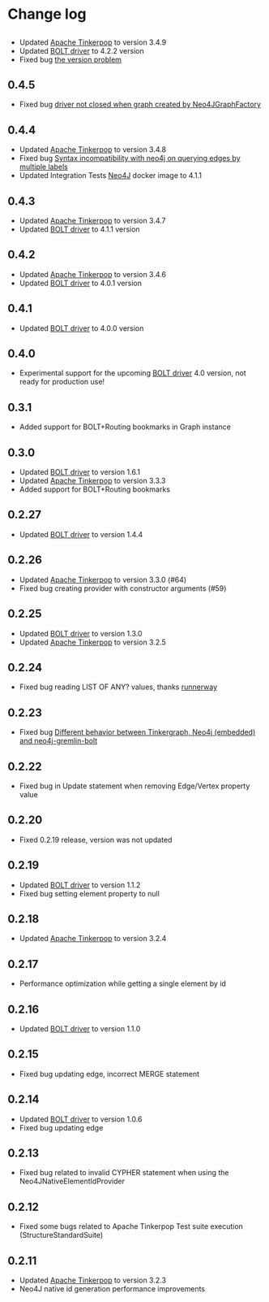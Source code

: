 # Change log

##

* Updated [Apache Tinkerpop](http://tinkerpop.apache.org/) to version 3.4.9
* Updated [BOLT driver](https://github.com/neo4j/neo4j-java-driver) to 4.2.2 version
* Fixed bug [the version problem](https://github.com/SteelBridgeLabs/neo4j-gremlin-bolt/issues/103)

## 0.4.5

* Fixed bug [driver not closed when graph created by Neo4JGraphFactory](https://github.com/SteelBridgeLabs/neo4j-gremlin-bolt/issues/105)

## 0.4.4

* Updated [Apache Tinkerpop](http://tinkerpop.apache.org/) to version 3.4.8
* Fixed bug [Syntax incompatibility with neo4j on querying edges by multiple labels](https://github.com/SteelBridgeLabs/neo4j-gremlin-bolt/issues/98)
* Updated Integration Tests [Neo4J](http://neo4j.com/) docker image to 4.1.1 

## 0.4.3

* Updated [Apache Tinkerpop](http://tinkerpop.apache.org/) to version 3.4.7
* Updated [BOLT driver](https://github.com/neo4j/neo4j-java-driver) to 4.1.1 version

## 0.4.2

* Updated [Apache Tinkerpop](http://tinkerpop.apache.org/) to version 3.4.6
* Updated [BOLT driver](https://github.com/neo4j/neo4j-java-driver) to 4.0.1 version

## 0.4.1

* Updated [BOLT driver](https://github.com/neo4j/neo4j-java-driver) to 4.0.0 version

## 0.4.0

* Experimental support for the upcoming [BOLT driver](https://github.com/neo4j/neo4j-java-driver) 4.0 version, not ready for production use!

## 0.3.1

* Added support for BOLT+Routing bookmarks in Graph instance

## 0.3.0

* Updated [BOLT driver](https://github.com/neo4j/neo4j-java-driver) to version 1.6.1
* Updated [Apache Tinkerpop](http://tinkerpop.apache.org/) to version 3.3.3
* Added support for BOLT+Routing bookmarks 

## 0.2.27

* Updated [BOLT driver](https://github.com/neo4j/neo4j-java-driver) to version 1.4.4

## 0.2.26

* Updated [Apache Tinkerpop](http://tinkerpop.apache.org/) to version 3.3.0 (#64)
* Fixed bug creating provider with constructor arguments (#59)

## 0.2.25

* Updated [BOLT driver](https://github.com/neo4j/neo4j-java-driver) to version 1.3.0
* Updated [Apache Tinkerpop](http://tinkerpop.apache.org/) to version 3.2.5

## 0.2.24

* Fixed bug reading LIST OF ANY? values, thanks [runnerway](https://github.com/runnerway)

## 0.2.23

* Fixed bug [Different behavior between Tinkergraph, Neo4j (embedded) and neo4j-gremlin-bolt](https://github.com/SteelBridgeLabs/neo4j-gremlin-bolt/issues/52)

## 0.2.22

* Fixed bug in Update statement when removing Edge/Vertex property value

## 0.2.20

* Fixed 0.2.19 release, version was not updated

## 0.2.19

* Updated [BOLT driver](https://github.com/neo4j/neo4j-java-driver) to version 1.1.2
* Fixed bug setting element property to null

## 0.2.18

* Updated [Apache Tinkerpop](http://tinkerpop.apache.org/) to version 3.2.4

## 0.2.17

* Performance optimization while getting a single element by id

## 0.2.16

* Updated [BOLT driver](https://github.com/neo4j/neo4j-java-driver) to version 1.1.0

## 0.2.15

* Fixed bug updating edge, incorrect MERGE statement

## 0.2.14

* Updated [BOLT driver](https://github.com/neo4j/neo4j-java-driver) to version 1.0.6
* Fixed bug updating edge

## 0.2.13

* Fixed bug related to invalid CYPHER statement when using the Neo4JNativeElementIdProvider 

## 0.2.12

* Fixed some bugs related to Apache Tinkerpop Test suite execution (StructureStandardSuite) 

## 0.2.11

* Updated [Apache Tinkerpop](http://tinkerpop.apache.org/) to version 3.2.3
* Neo4J native id generation performance improvements
